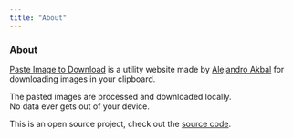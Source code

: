 ```yaml
---
title: "About"
---
```


<div class="text-center mt-6">
    <div class="i-carbon-dicom-overlay text-4xl -mb-6 m-auto"/>
    <h3>About</h3>
</div>

[Paste Image to Download](/) is a utility website made by [Alejandro Akbal](https://akbal.dev)
for downloading images in your clipboard.

The pasted images are processed and downloaded locally. \
No data ever gets out of your device.

This is an open source project, check out the [source code](https://github.com/AlejandroAkbal/Paste-Image-to-Download).
